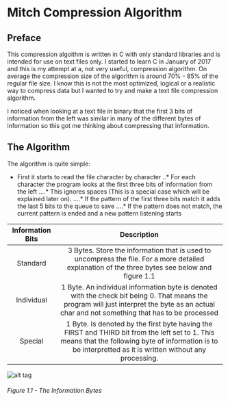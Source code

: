 # Mitch Compression Algorithm
## Preface
This compression algoithm is written in C with only standard libraries and is intended for use on text files only. I started to learn C in January of 2017 and this is my attempt at a, not very useful, compression algorithm. On average the compression size of the algorithm is around 70% - 85% of the regular file size. I know this is not the most optimized, logical or a realistic way to compress data but I wanted to try and make a text file compression algorithm.

I noticed when looking at a text file in binary that the first 3 bits of information from the left was similar in many of the different bytes of information so this got me thinking about compressing that information.
## The Algorithm
The algorithm is quite simple:
* First it starts to read the file character by character
..* For each character the program looks at the first three bits of information from the left
....* This ignores spaces (This is a special case which will be explained later on).
....* If the pattern of the first three bits match it adds the last 5 bits to the queue to save
....* If the pattern does not match, the current pattern is ended and a new pattern listening starts

| Information Bits | Description |
|:----------------:|:-----------:|
| Standard      | 3 Bytes. Store the information that is used to uncompress the file. For a more detailed explanation of the three bytes see below and figure 1.1 | 
| Individual      | 1 Byte. An individual information byte is denoted with the check bit being 0. That means the program will just interpret the byte as an actual char and not something that has to be processed | 
| Special | 1 Byte. Is denoted by the first byte having the FIRST and THIRD bit from the left set to 1. This means that the following byte of information is to be interpretted as it is written without any processing. | 

![alt tag](https://cloud.githubusercontent.com/assets/8935913/23272492/130c96a6-f9c1-11e6-9713-81ed332a029f.png)
###### Figure 1.1 - The Information Bytes

